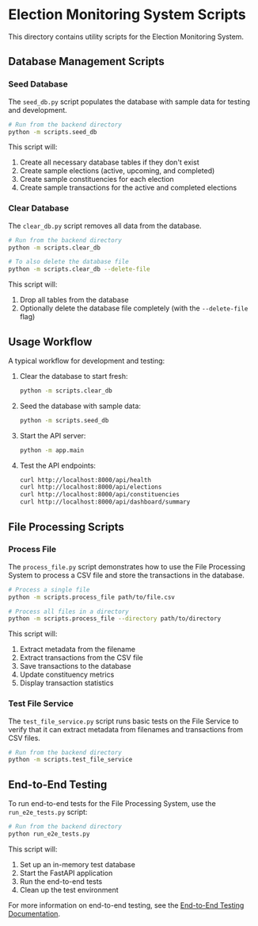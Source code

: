 # Election Monitoring System Scripts

This directory contains utility scripts for the Election Monitoring System.

## Database Management Scripts

### Seed Database

The `seed_db.py` script populates the database with sample data for testing and development.

```bash
# Run from the backend directory
python -m scripts.seed_db
```

This script will:
1. Create all necessary database tables if they don't exist
2. Create sample elections (active, upcoming, and completed)
3. Create sample constituencies for each election
4. Create sample transactions for the active and completed elections

### Clear Database

The `clear_db.py` script removes all data from the database.

```bash
# Run from the backend directory
python -m scripts.clear_db

# To also delete the database file
python -m scripts.clear_db --delete-file
```

This script will:
1. Drop all tables from the database
2. Optionally delete the database file completely (with the `--delete-file` flag)

## Usage Workflow

A typical workflow for development and testing:

1. Clear the database to start fresh:
   ```bash
   python -m scripts.clear_db
   ```

2. Seed the database with sample data:
   ```bash
   python -m scripts.seed_db
   ```

3. Start the API server:
   ```bash
   python -m app.main
   ```

4. Test the API endpoints:
   ```bash
   curl http://localhost:8000/api/health
   curl http://localhost:8000/api/elections
   curl http://localhost:8000/api/constituencies
   curl http://localhost:8000/api/dashboard/summary
   ```

## File Processing Scripts

### Process File

The `process_file.py` script demonstrates how to use the File Processing System to process a CSV file and store the transactions in the database.

```bash
# Process a single file
python -m scripts.process_file path/to/file.csv

# Process all files in a directory
python -m scripts.process_file --directory path/to/directory
```

This script will:
1. Extract metadata from the filename
2. Extract transactions from the CSV file
3. Save transactions to the database
4. Update constituency metrics
5. Display transaction statistics

### Test File Service

The `test_file_service.py` script runs basic tests on the File Service to verify that it can extract metadata from filenames and transactions from CSV files.

```bash
# Run from the backend directory
python -m scripts.test_file_service
```

## End-to-End Testing

To run end-to-end tests for the File Processing System, use the `run_e2e_tests.py` script:

```bash
# Run from the backend directory
python run_e2e_tests.py
```

This script will:
1. Set up an in-memory test database
2. Start the FastAPI application
3. Run the end-to-end tests
4. Clean up the test environment

For more information on end-to-end testing, see the [End-to-End Testing Documentation](../docs/end_to_end_testing.md).